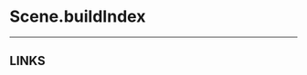 # Scene.buildIndex


---


## LINKS

[](https://docs.unity3d.com/ScriptReference/SceneManagement.Scene-buildIndex.html)